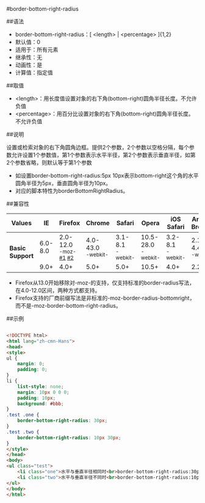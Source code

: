 #border-bottom-right-radius

##语法

- border-bottom-right-radius：[ &lt;length&gt; | &lt;percentage&gt; ]{1,2}
- 默认值：0
- 适用于：所有元素
- 继承性：无
- 动画性：是
- 计算值：指定值


##取值

- &lt;length&gt;：用长度值设置对象的右下角(bottom-right)圆角半径长度。不允许负值
- &lt;percentage&gt;：用百分比设置对象的右下角(bottom-right)圆角半径长度。不允许负值


##说明

设置或检索对象的右下角圆角边框。提供2个参数，2个参数以空格分隔，每个参数允许设置1个参数值，第1个参数表示水平半径，第2个参数表示垂直半径，如第2个参数省略，则默认等于第1个参数

- 如设置border-bottom-right-radius:5px 10px表示bottom-right这个角的水平圆角半径为5px，垂直圆角半径为10px。
- 对应的脚本特性为borderBottomRightRadius。


##兼容性


<table class="compatible">
<thead>
	<tr>
		<th>Values</th>
		<th>IE</th>
		<th>Firefox</th>
		<th>Chrome</th>
		<th>Safari</th>
		<th>Opera</th>
		<th>iOS Safari</th>
		<th>Android Browser</th>
		<th>Android Chrome</th>
	</tr>
</thead>
<tbody>
	<tr>
		<td rowspan="2"><strong>Basic Support</strong></td>
		<td class="unsupport">6.0-8.0</td>
		<td class="partsupport">2.0-12.0<br><sup class="fix">-moz-</sup> <sup><a href="#support1">#1</a> <a href="#support2">#2</a></sup></td>
		<td class="support">4.0-43.0<br><sup class="fix">-webkit-</sup></td>
		<td class="support">3.1-8.1<br><sup class="fix">-webkit-</sup></td>
		<td class="support">10.5-28.0<br><sup class="fix">-webkit-</sup></td>
		<td class="support">3.2-8.1<br><sup class="fix">-webkit-</sup></td>
		<td class="support">2.1-4.4.4<br><sup class="fix">-webkit-</sup></td>
		<td class="support">18.0-40.0<br><sup class="fix">-webkit-</sup></td>
	</tr>
	<tr>
		<td class="support">9.0+</td>
		<td class="support">4.0+</td>
		<td class="support">5.0+</td>
		<td class="support">5.0+</td>
		<td class="support">10.5+</td>
		<td class="support">4.0+</td>
		<td class="support">2.2+</td>
		<td class="support">18.0+</td>
	</tr>
</tbody>
</table>


- Firefox从13.0开始移除对-moz-的支持，仅支持标准的border-radius写法，在4.0-12.0区间，两种方式都支持。
- Firefox支持的厂商前缀写法是非标准的-moz-border-radius-bottomright，而不是-moz-border-bottom-right-radius。


##示例

```html

<!DOCTYPE html>
<html lang="zh-cmn-Hans">
<head>
<style>
ul {
	margin: 0;
	padding: 0;
}
li {
	list-style: none;
	margin: 10px 0 0 0;
	padding: 10px;
	background: #bbb;
}
.test .one {
	border-bottom-right-radius: 30px;
}
.test .two {
	border-bottom-right-radius: 10px 30px;
}
</style>
</head>
<body>
<ul class="test">
	<li class="one">水平与垂直半径相同时<br>border-bottom-right-radius:30px;</li>
	<li class="two">水平与垂直半径不同时<br>border-bottom-right-radius:10px 30px;</li>
</ul>
</body>
</html>

```
